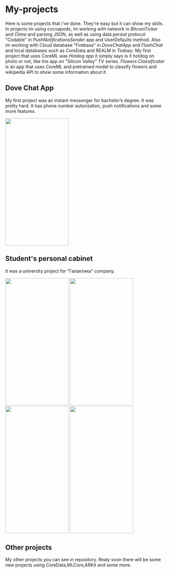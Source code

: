 # My-projects
Here is some projects that i've done. They're easy but it can show my skills.
In projects im using cocoapods, im working with network in *BitcoinTicker* and *Clima* and parsing JSON, as well as using data persist protocol "Codable" in *PushNotificationsSender* app and UserDefaults method. Also im working with Cloud database "Firebase" in *DoveChatApp* and *FlashChat* and local databases such as CoreData and REALM in *Todoey*. My first project that uses CoreML was *Hotdog app* it simply says is it hotdog on photo or not, like the app on "Silicon Valley" TV series. *Flowers Classificator* is an app that uses CoreML and pretrained model to classify flowers and wikipedia API to show some information about it.
## Dove Chat App
My first project was an instant messenger for bachelor’s degree. It was pretty hard. It has phone number autorization, push notifications and some more features.

<img src="https://user-images.githubusercontent.com/15909427/47257406-f6c32580-d495-11e8-8b8d-d4d3994de8ff.gif" data-canonical-src="https://user-images.githubusercontent.com/15909427/47257406-f6c32580-d495-11e8-8b8d-d4d3994de8ff.gif" width="200" height="400" />

## Student's personal cabinet
It was a university project for "Галактика" company.


<img src="https://user-images.githubusercontent.com/15909427/66828682-5396d600-ef5a-11e9-906d-5cc22f62aa8a.gif" data-canonical-src="https://user-images.githubusercontent.com/15909427/66828682-5396d600-ef5a-11e9-906d-5cc22f62aa8a.gif" width="200" height="400" /> <img src="https://user-images.githubusercontent.com/15909427/66828683-5396d600-ef5a-11e9-9e55-a639b271d541.gif" data-canonical-src="https://user-images.githubusercontent.com/15909427/66828683-5396d600-ef5a-11e9-9e55-a639b271d541.gif" width="200" height="400" /> <img src="https://user-images.githubusercontent.com/15909427/66828684-5396d600-ef5a-11e9-8f17-0c7db076c428.gif" data-canonical-src="https://user-images.githubusercontent.com/15909427/66828684-5396d600-ef5a-11e9-8f17-0c7db076c428.gif" width="200" height="400" /> <img src="https://user-images.githubusercontent.com/15909427/66828685-542f6c80-ef5a-11e9-9705-9ca3293f82c2.gif" data-canonical-src="https://user-images.githubusercontent.com/15909427/66828685-542f6c80-ef5a-11e9-9705-9ca3293f82c2.gif" width="200" height="400" />

## Other projects
My other projects you can see in repository.
Realy soon there will be some new projects using CoreData,MLCore,ARKit and some more.

